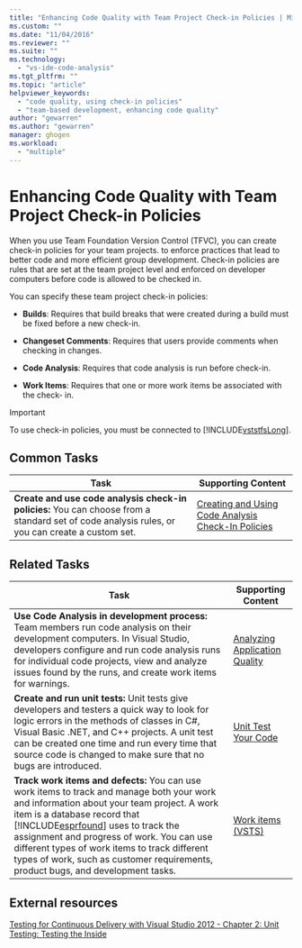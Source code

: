 ```yaml
---
title: "Enhancing Code Quality with Team Project Check-in Policies | Microsoft Docs"
ms.custom: ""
ms.date: "11/04/2016"
ms.reviewer: ""
ms.suite: ""
ms.technology: 
  - "vs-ide-code-analysis"
ms.tgt_pltfrm: ""
ms.topic: "article"
helpviewer_keywords: 
  - "code quality, using check-in policies"
  - "team-based development, enhancing code quality"
author: "gewarren"
ms.author: "gewarren"
manager: ghogen
ms.workload: 
  - "multiple"
---
```

# Enhancing Code Quality with Team Project Check-in Policies

When you use Team Foundation Version Control (TFVC), you can create check-in policies for your team projects. to enforce practices that lead to better code and more efficient group development. Check-in policies are rules that are set at the team project level and enforced on developer computers before code is allowed to be checked in.

You can specify these team project check-in policies:

- **Builds**: Requires that build breaks that were created during a build must be fixed before a new check-in.

- **Changeset Comments**: Requires that users provide comments when checking in changes.

- **Code Analysis**: Requires that code analysis is run before check-in.

- **Work Items**: Requires that one or more work items be associated with the check- in.

> [!IMPORTANT]
> To use check-in policies, you must be connected to [!INCLUDE[vststfsLong](../code-quality/includes/vststfslong_md.md)].

## Common Tasks

|Task|Supporting Content|
|----------|------------------------|
|**Create and use code analysis check-in policies:** You can choose from a standard set of code analysis rules, or you can create a custom set.|[Creating and Using Code Analysis Check-In Policies](../code-quality/creating-and-using-code-analysis-check-in-policies.md)|

## Related Tasks

|Task|Supporting Content|
|----------|------------------------|
|**Use Code Analysis in development process:** Team members run code analysis on their development computers. In Visual Studio, developers configure and run code analysis runs for individual code projects, view and analyze issues found by the runs, and create work items for warnings.|[Analyzing Application Quality](../code-quality/analyzing-application-quality-by-using-code-analysis-tools.md)|
|**Create and run unit tests:** Unit tests give developers and testers a quick way to look for logic errors in the methods of classes in C#, Visual Basic .NET, and C++ projects. A unit test can be created one time and run every time that source code is changed to make sure that no bugs are introduced.|[Unit Test Your Code](../test/unit-test-your-code.md)|
|**Track work items and defects:** You can use work items to track and manage both your work and information about your team project. A work item is a database record that [!INCLUDE[esprfound](../code-quality/includes/esprfound_md.md)] uses to track the assignment and progress of work. You can use different types of work items to track different types of work, such as customer requirements, product bugs, and development tasks.|[Work items (VSTS)](/vsts/work/work-items/index)|

## External resources

[Testing for Continuous Delivery with Visual Studio 2012 - Chapter 2: Unit Testing: Testing the Inside](http://go.microsoft.com/fwlink/?LinkID=255188)